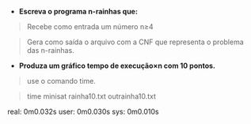 - **Escreva o programa n-rainhas que:**

> Recebe como entrada um número n≥4

> Gera como saída o arquivo com a CNF que representa o problema das n-rainhas.

- **Produza um gráfico tempo de execução×n com 10 pontos.**

> use o comando time.

> time minisat rainha10.txt outrainha10.txt

real: 0m0.032s
user: 0m0.030s
sys: 0m0.010s
